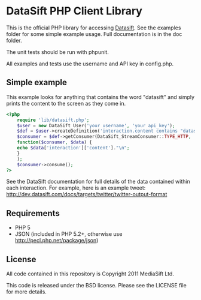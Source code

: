 DataSift PHP Client Library
===========================

This is the official PHP library for accessing [Datasift](http://datasift.com/). See the examples folder for some simple example usage. Full documentation is in the doc folder.

The unit tests should be run with phpunit.

All examples and tests use the username and API key in config.php.

Simple example
--------------

This example looks for anything that contains the word "datasift" and simply prints the content to the screen as they come in.

```php
<?php
	require 'lib/datasift.php';
	$user = new DataSift_User('your username', 'your api_key');
	$def = $user->createDefinition('interaction.content contains "datasift"');
	$consumer = $def->getConsumer(DataSift_StreamConsumer::TYPE_HTTP,
	function($consumer, $data) {
	echo $data['interaction']['content']."\n";
	}
	);
	$consumer->consume();
?>
```

See the DataSift documentation for full details of the data contained within each interaction. For example, here is an example tweet: http://dev.datasift.com/docs/targets/twitter/twitter-output-format


Requirements
------------

* PHP 5
* JSON (included in PHP 5.2+, otherwise use http://pecl.php.net/package/json)


License
-------

All code contained in this repository is Copyright 2011 MediaSift Ltd.

This code is released under the BSD license. Please see the LICENSE file for more details.
